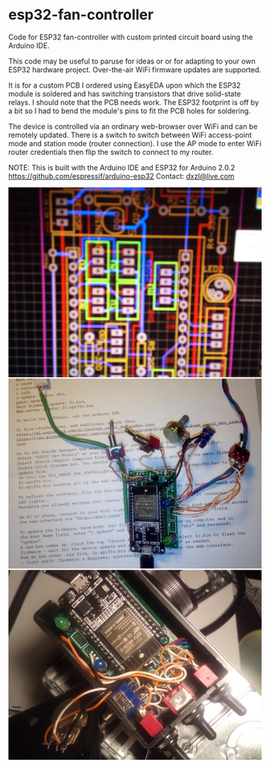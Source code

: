 # esp32-fan-controller
Code for ESP32 fan-controller with custom printed circuit board using the Arduino IDE.

This code may be useful to paruse for ideas or or for adapting to your own ESP32 hardware project. Over-the-air WiFi firmware updates are supported.

It is for a custom PCB I ordered using EasyEDA upon which the ESP32 module is soldered and has switching transistors that drive solid-state relays. I should note that the PCB needs work. The ESP32 footprint is off by a bit so I had to bend the module's pins to fit the PCB holes for soldering.

The device is controlled via an ordinary web-browser over WiFi and can be remotely updated. There is a switch to switch between WiFi access-point mode and station mode (router connection). I use the AP mode to enter WiFi router credentials then flip the switch to connect to my router.

NOTE: This is built with the Arduino IDE and ESP32 for Arduino 2.0.2  https://github.com/espressif/arduino-esp32
Contact: dxzl@live.com

![Pic1](pics/Image00001.png)
![Pic2](pics/Image00002.png)
![Pic3](pics/Image00003.png)